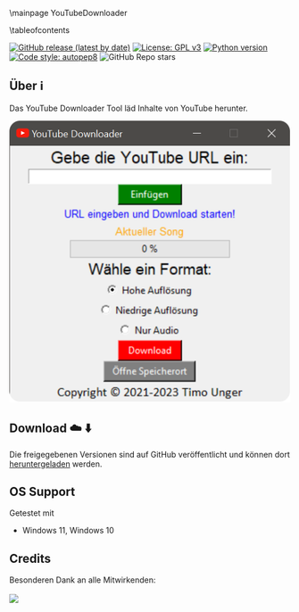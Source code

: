 \mainpage YouTubeDownloader

\tableofcontents

[![GitHub release (latest by date)](https://img.shields.io/github/v/release/timounger/YouTubeDownloader)](https://github.com/timounger/YouTubeDownloader/releases/latest)
[![License: GPL v3](https://img.shields.io/badge/License-GPLv3-red.svg)](https://github.com/timounger/YouTubeDownloader/blob/master/LICENSE.md)
[![Python version](https://img.shields.io/badge/python-3.11.5-blue)](https://www.python.org/downloads/release/python-3115/)
[![Code style: autopep8](https://img.shields.io/badge/code%20style-autopep8-green.svg)](https://github.com/hhatto/autopep8)
![GitHub Repo stars](https://img.shields.io/github/stars/timounger/YouTubeDownloader)

## Über ℹ️

Das YouTube Downloader Tool läd Inhalte von YouTube herunter.

![YouTubeDownloader](Documentation/img/app.png)

## Download ☁️ ⬇️

Die freigegebenen Versionen sind auf GitHub veröffentlicht und können dort [heruntergeladen](https://github.com/timounger/YouTubeDownloader/releases/latest) werden.

## OS Support

Getestet mit

- Windows 11, Windows 10

## Credits

Besonderen Dank an alle Mitwirkenden:
<br><br>
<a href="https://github.com/timounger/YouTubeDownloader/graphs/contributors">
<img src="https://contrib.rocks/image?repo=timounger/YouTubeDownloader" />
</a>
